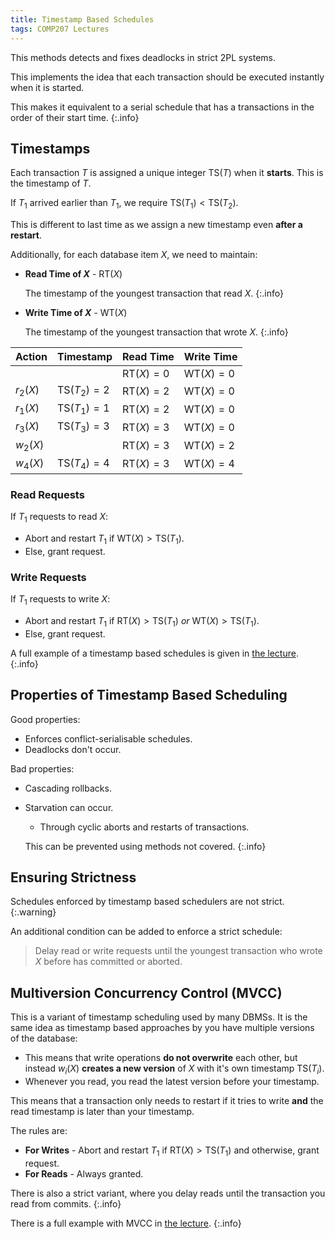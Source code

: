 ```yaml
---
title: Timestamp Based Schedules
tags: COMP207 Lectures
---
```

This methods detects and fixes deadlocks in strict 2PL systems.

This implements the idea that each transaction should be executed instantly when it is started.

This makes it equivalent to a serial schedule that has a transactions in the order of their start time.
{:.info}

## Timestamps
Each transaction $T$ is assigned a unique integer $\text{TS}(T)$ when it **starts**. This is the timestamp of $T$.

If $T_1$ arrived earlier than $T_1$, we require $\text{TS}(T_1)<\text{TS}(T_2)$.

This is different to last time as we assign a new timestamp even **after a restart**.

Additionally, for each database item $X$, we need to maintain:

* **Read Time of $X$** - $\text{RT}(X)$
	
	The timestamp of the youngest transaction that read $X$.
	{:.info}
* **Write Time of $X$** - $\text{WT}(X)$
	
	The timestamp of the youngest transaction that wrote $X$.
	{:.info}

| Action | Timestamp | Read Time | Write Time |
| :-- | :-- | :-- | :-- |
| | | $\text{RT}(X)=0$ | $\text{WT}(X)=0$ |
| $r_2(X)$ | $\text{TS}(T_2)=2$ | $\text{RT}(X)=2$ | $\text{WT}(X)=0$ |
| $r_1(X)$ | $\text{TS}(T_1)=1$ | $\text{RT}(X)=2$ | $\text{WT}(X)=0$ |
| $r_3(X)$ | $\text{TS}(T_3)=3$ | $\text{RT}(X)=3$ | $\text{WT}(X)=0$ |
| $w_2(X)$ |  | $\text{RT}(X)=3$ | $\text{WT}(X)=2$ |
| $w_4(X)$ | $\text{TS}(T_4)=4$ | $\text{RT}(X)=3$ | $\text{WT}(X)=4$ |

### Read Requests
If $T_1$ requests to read $X$:

* Abort and restart $T_1$ if $\text{WT}(X)>\text{TS}(T_1)$.
* Else, grant request.

### Write Requests
If $T_1$ requests to write $X$:

* Abort and restart $T_1$ if $\text{RT}(X)>\text{TS}(T_1)$ *or* $\text{WT}(X)>\text{TS}(T_1)$.
* Else, grant request.

A full example of a timestamp based schedules is given in [the lecture](https://liverpool.instructure.com/courses/46572/pages/timestamp-based-schedules?module_item_id=1218339).
{:.info}

## Properties of Timestamp Based Scheduling
Good properties:

* Enforces conflict-serialisable schedules.
* Deadlocks don't occur.

Bad properties:

* Cascading rollbacks.
* Starvation can occur.
	* Through cyclic aborts and restarts of transactions.
	
	This can be prevented using methods not covered.
	{:.info}

## Ensuring Strictness
Schedules enforced by timestamp based schedulers are not strict.
{:.warning}

An additional condition can be added to enforce a strict schedule:

> Delay read or write requests until the youngest transaction who wrote $X$ before has committed or aborted.

## Multiversion Concurrency Control (MVCC)
This is a variant of timestamp scheduling used by many DBMSs. It is the same idea as timestamp based approaches by you have multiple versions of the database:

* This means that write operations **do not overwrite** each other, but instead $w_i(X)$ **creates a new version** of $X$ with it's own timestamp $\text{TS}(T_i)$.
* Whenever you read, you read the latest version before your timestamp.

This means that a transaction only needs to restart if it tries to write **and** the read timestamp is later than your timestamp.

The rules are:

* **For Writes** - Abort and restart $T_1$ if $\text{RT}(X)>\text{TS}(T_1)$ and otherwise, grant request.
* **For Reads** - Always granted.

There is also a strict variant, where you delay reads until the transaction you read from commits.
{:.info}

There is a full example with MVCC in [the lecture](https://liverpool.instructure.com/courses/46572/pages/timestamp-based-schedules?module_item_id=1218339).
{:.info}